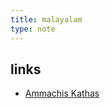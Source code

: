 ```yaml
---
title: malayalam
type: note 
---
```

## links

- [Ammachis Kathas](https://polarhive.net/ammachiskathas)
